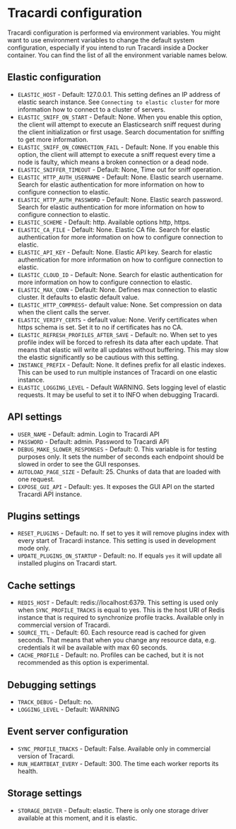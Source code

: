 # Tracardi configuration

Tracardi configuration is performed via environment variables. You might want to use environment variables to change the
default system configuration, especially if you intend to run Tracardi inside a Docker container. You can find the list
of all the environment variable names below.

## Elastic configuration

* `ELASTIC_HOST` - Default: 127.0.0.1. This setting defines an IP address of elastic search instance.
  See `Connecting to elastic cluster` for more information how to connect to a cluster of servers.
* `ELASTIC_SNIFF_ON_START` - Default: None. When you enable this option, the client will attempt to execute an
  Elasticsearch sniff request during the client initialization or first usage. Search documentation for sniffing to get
  more information.
* `ELASTIC_SNIFF_ON_CONNECTION_FAIL` - Default: None. If you enable this option, the client will attempt to execute a
  sniff request every time a node is faulty, which means a broken connection or a dead node.
* `ELASTIC_SNIFFER_TIMEOUT` - Default: None, Time out for sniff operation.
* `ELASTIC_HTTP_AUTH_USERNAME` - Default: None. Elastic search username. Search for elastic authentication for more
  information on how to configure connection to elastic.
* `ELASTIC_HTTP_AUTH_PASSWORD` - Default: None. Elastic search password. Search for elastic authentication for more
  information on how to configure connection to elastic.
* `ELASTIC_SCHEME` - Default: http. Available options http, https.
* `ELASTIC_CA_FILE` - Default: None. Elastic CA file. Search for elastic authentication for more information on how to
  configure connection to elastic.
* `ELASTIC_API_KEY` - Default: None. Elastic API key. Search for elastic authentication for more information on how to
  configure connection to elastic.
* `ELASTIC_CLOUD_ID` - Default: None. Search for elastic authentication for more information on how to configure
  connection to elastic.
* `ELASTIC_MAX_CONN` - Default: None. Defines max connection to elastic cluster. It defaults to elastic default value.
* `ELASTIC_HTTP_COMPRESS`- default value: None. Set compression on data when the client calls the server.
* `ELASTIC_VERIFY_CERTS` - default value: None. Verify certificates when https schema is set. Set it to no if
  certificates has no CA.
* `ELASTIC_REFRESH_PROFILES_AFTER_SAVE` - Default: no. When set to yes profile index will be forced to refresh its data
  after each update. That means that elastic will write all updates without buffering. This may slow the elastic
  significantly so be cautious with this setting.
* `INSTANCE_PREFIX` - Default: None. It defines prefix for all elastic indexes. This can be used to run multiple
  instances of Tracardi on one elastic instance.
* `ELASTIC_LOGGING_LEVEL` - Default WARNING. Sets logging level of elastic requests. It may be useful to set it to INFO
  when debugging Tracardi.

## API settings

* `USER_NAME` - Default: admin. Login to Tracardi API
* `PASSWORD` - Default: admin. Password to Tracardi API
* `DEBUG_MAKE_SLOWER_RESPONSES` - Default: 0. This variable is for testing purposes only. It sets the number of seconds
  each endpoint should be slowed in order to see the GUI responses.
* `AUTOLOAD_PAGE_SIZE` - Default: 25. Chunks of data that are loaded with one request.
* `EXPOSE_GUI_API` - Default: yes. It exposes the GUI API on the started Tracardi API instance.

## Plugins settings

* `RESET_PLUGINS` - Default: no. If set to yes it will remove plugins index with every start of Tracardi instance. This
  setting is used in development mode only.
* `UPDATE_PLUGINS_ON_STARTUP` - Default: no. If equals `yes` it will update all installed plugins on Tracardi start.

## Cache settings

* `REDIS_HOST` - Default: redis://localhost:6379. This setting is used only when `SYNC_PROFILE_TRACKS` is equal to yes.
  This is the host URI of Redis instance that is required to synchronize profile tracks. Available only in commercial
  version of Tracardi.
* `SOURCE_TTL` - Default: 60. Each resource read is cached for given seconds. That means that when you change any
  resource data, e.g. credentials it wil be available with max 60 seconds.
* `CACHE_PROFILE` - Default: no. Profiles can be cached, but it is not recommended as this option is experimental.

## Debugging settings

* `TRACK_DEBUG` - Default: no.
* `LOGGING_LEVEL` - Default: WARNING

## Event server configuration

* `SYNC_PROFILE_TRACKS` - Default: False. Available only in commercial version of Tracardi.
* `RUN_HEARTBEAT_EVERY` - Default: 300. The time each worker reports its health.

## Storage settings

* `STORAGE_DRIVER` - Default: elastic. There is only one storage driver available at this moment, and it is elastic.


